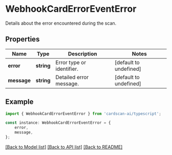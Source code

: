 # WebhookCardErrorEventError

Details about the error encountered during the scan.

## Properties

Name | Type | Description | Notes
------------ | ------------- | ------------- | -------------
**error** | **string** | Error type or identifier. | [default to undefined]
**message** | **string** | Detailed error message. | [default to undefined]

## Example

```typescript
import { WebhookCardErrorEventError } from 'cardscan-ai/typescript';

const instance: WebhookCardErrorEventError = {
    error,
    message,
};
```

[[Back to Model list]](../README.md#documentation-for-models) [[Back to API list]](../README.md#documentation-for-api-endpoints) [[Back to README]](../README.md)
